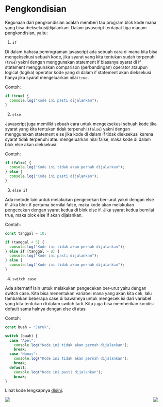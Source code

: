 # Pengkondisian

Kegunaan dari pengkondisian adalah memberi tau program blok kode mana yang bisa dieksekusi/dijalankan. Dalam javascript terdapat tiga macam pengkondisian, yaitu:

1. `if`

Di dalam bahasa pemrograman javascript ada sebuah cara di mana kita bisa mengeksekusi sebuah kode, jika syarat yang kita tentukan sudah terpenuhi (`true`) yakni dengan menggunakan statement if biasanya syarat di if statement menggunakan comparison (perbandingan) operator ataupun logical (logika) operator kode yang di dalam if statement akan dieksekusi hanya jika syarat mengeluarkan nilai `true`.

Contoh:

```js
if (true) {
  console.log("Kode ini pasti dijalankan");
}
```

2. `else`

Javascript juga memiliki sebuah cara untuk mengeksekusi sebuah kode jika syarat yang kita tentukan tidak terpenuhi (`false`) yakni dengan menggunakan statement else jika kode di dalam if tidak dieksekusi karena syarat tidak terpenuhi atau mengeluarkan nilai false, maka kode di dalam blok else akan dieksekusi.

Contoh:

```js
if (false) {
  console.log("Kode ini tidak akan pernah dijalankan");
} else {
  console.log("Kode ini pasti dijalankan");
}
```

3. `else if`

Ada metode lain untuk melakukan pengecekan ber-urut yakni dengan else if. Jika blok if pertama bernilai false, maka kode akan melakukan pengecekan dengan syarat kedua di blok else if. Jika syarat kedua bernilai true, maka blok else if akan dijalankan.

Contoh:

```js
const tanggal = 10;

if (tanggal < 5) {
  console.log("Kode ini tidak akan pernah dijalankan");
} else if (tanggal > 8) {
  console.log("Kode ini pasti dijalankan");
} else {
  console.log("Kode ini tidak akan pernah dijalankan");
}
```

4. `switch case`

Ada alternatif lain untuk melakukan pengecekan ber-urut yaitu dengan switch case. Kita bisa menentukan variabel mana yang akan kita cek, lalu tambahkan beberapa case di bawahnya untuk mengecek isi dari variabel yang kita tentukan di dalam switch tadi. Kita juga bisa memberikan kondisi default sama halnya dengan else di atas.

Contoh:

```js
const buah = "Jeruk";

switch (buah) {
  case "Apel":
    console.log("Kode ini tidak akan pernah dijalankan");
    break;
  case "Nanas":
    console.log("Kode ini tidak akan pernah dijalankan");
    break;
  default:
    console.log("Kode ini pasti dijalankan");
    break;
}
```

Lihat kode lengkapnya [disini](conditionalStatements.js).

[<img align="left" src="https://cdn.discordapp.com/attachments/696006258792333352/911046517970833428/Previous-prev.png" />](../004_string_and_string_manipulation)

[<img align="right" src="https://cdn.discordapp.com/attachments/696006258792333352/911046517756944414/Next-next.png" />](../006_arithmetic_operation)